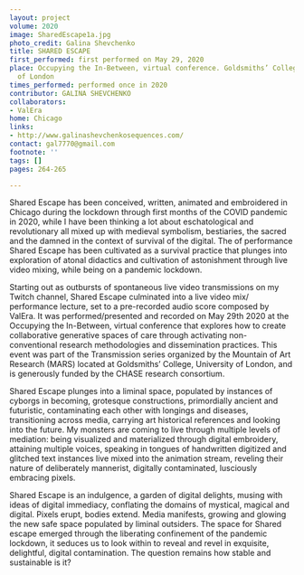 ```yaml
---
layout: project
volume: 2020
image: SharedEscape1a.jpg
photo_credit: Galina Shevchenko
title: SHARED ESCAPE
first_performed: first performed on May 29, 2020
place: Occupying the In-Between, virtual conference. Goldsmiths’ College, University
  of London
times_performed: performed once in 2020
contributor: GALINA SHEVCHENKO
collaborators:
- ValEra
home: Chicago
links:
- http://www.galinashevchenkosequences.com/
contact: gal7770@gmail.com
footnote: ''
tags: []
pages: 264-265

---
```


Shared Escape has been conceived, written, animated and embroidered in Chicago during the lockdown through first months of the COVID pandemic in 2020, while I have been thinking a lot about eschatological and revolutionary all mixed up with medieval symbolism, bestiaries, the sacred and the damned in the context of survival of the digital.  The of performance Shared Escape has been cultivated as a survival practice that plunges into exploration of atonal didactics and cultivation of astonishment through live video mixing, while being on a pandemic lockdown.

Starting out as outbursts of spontaneous live video transmissions on my Twitch channel, Shared Escape culminated into a live video mix/ performance lecture, set to a pre-recorded audio score composed by ValEra.  It was performed/presented and recorded on May 29th 2020 at the Occupying the In-Between, virtual conference that explores how to create collaborative generative spaces of care through activating non-conventional research methodologies and dissemination practices. This event was part of the Transmission series organized by the Mountain of Art Research (MARS) located at Goldsmiths’ College, University of London, and is generously funded by the CHASE research consortium.

Shared Escape plunges into a liminal space, populated by instances of cyborgs in becoming, grotesque constructions, primordially ancient and futuristic, contaminating each other with longings and diseases, transitioning across media, carrying art historical references and looking into the future. My monsters are coming to live through multiple levels of mediation: being visualized and materialized through digital embroidery, attaining multiple voices, speaking in tongues of handwritten digitized and glitched text instances live mixed into the animation stream, reveling their nature of deliberately mannerist, digitally contaminated, lusciously embracing pixels.  

Shared Escape is an indulgence, a garden of digital delights, musing with ideas of digital immediacy, conflating the domains of mystical, magical and digital. Pixels erupt, bodies extend.  Media manifests, growing and glowing the new safe space populated by liminal outsiders. The space for Shared escape emerged through the liberating confinement of the pandemic lockdown, it seduces us to look within to reveal and revel in exquisite, delightful, digital contamination.  The question remains how stable and sustainable is it?
